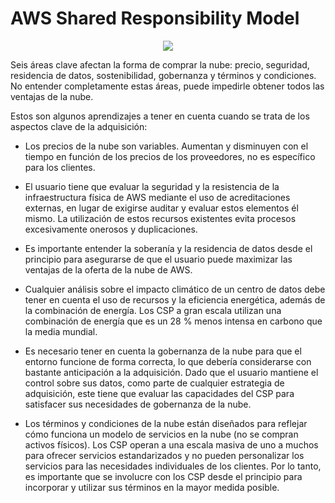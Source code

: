 # AWS Shared Responsibility Model

<p align="center">
  <img src="https://github.com/dimasx010/knowledge/assets/105082657/f782a672-a9d3-486e-97a3-07e33db40f7d">
</p>

Seis áreas clave afectan la forma de comprar la nube: precio, seguridad, residencia de datos, sostenibilidad, gobernanza y términos y condiciones. No entender completamente estas áreas, puede impedirle obtener todos las ventajas de la nube.

Estos son algunos aprendizajes a tener en cuenta cuando se trata de los aspectos clave de la adquisición:

- Los precios de la nube son variables. Aumentan y disminuyen con el tiempo en función de los precios de los proveedores, no es específico para los clientes.

- El usuario tiene que evaluar la seguridad y la resistencia de la infraestructura física de AWS mediante el uso de acreditaciones externas, en lugar de exigirse auditar y evaluar estos elementos él mismo. La utilización de estos recursos existentes evita procesos excesivamente onerosos y duplicaciones.

- Es importante entender la soberanía y la residencia de datos desde el principio para asegurarse de que el usuario puede maximizar las ventajas de la oferta de la nube de AWS.

- Cualquier análisis sobre el impacto climático de un centro de datos debe tener en cuenta el uso de recursos y la eficiencia energética, además de la combinación de energía. Los CSP a gran escala utilizan una combinación de energía que es un 28 % menos intensa en carbono que la media mundial.

- Es necesario tener en cuenta la gobernanza de la nube para que el entorno funcione de forma correcta, lo que debería considerarse con bastante anticipación a la adquisición. Dado que el usuario mantiene el control sobre sus datos, como parte de cualquier estrategia de adquisición, este tiene que evaluar las capacidades del CSP para satisfacer sus necesidades de gobernanza de la nube.

- Los términos y condiciones de la nube están diseñados para reflejar cómo funciona un modelo de servicios en la nube (no se compran activos físicos). Los CSP operan a una escala masiva de uno a muchos para ofrecer servicios estandarizados y no pueden personalizar los servicios para las necesidades individuales de los clientes. Por lo tanto, es importante que se involucre con los CSP desde el principio para incorporar y utilizar sus términos en la mayor medida posible.


